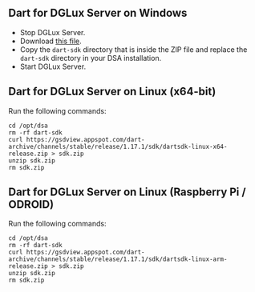 ## Dart for DGLux Server on Windows

- Stop DGLux Server.
- Download [this file](https://gsdview.appspot.com/dart-archive/channels/stable/release/1.16.1/sdk/dartsdk-windows-x64-release.zip).
- Copy the `dart-sdk` directory that is inside the ZIP file and replace the `dart-sdk` directory in your DSA installation.
- Start DGLux Server.

## Dart for DGLux Server on Linux (x64-bit)

Run the following commands:
```
cd /opt/dsa
rm -rf dart-sdk
curl https://gsdview.appspot.com/dart-archive/channels/stable/release/1.17.1/sdk/dartsdk-linux-x64-release.zip > sdk.zip
unzip sdk.zip
rm sdk.zip
```

## Dart for DGLux Server on Linux (Raspberry Pi / ODROID)

Run the following commands:
```
cd /opt/dsa
rm -rf dart-sdk
curl https://gsdview.appspot.com/dart-archive/channels/stable/release/1.17.1/sdk/dartsdk-linux-arm-release.zip > sdk.zip
unzip sdk.zip
rm sdk.zip
```